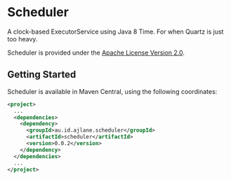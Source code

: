 # Scheduler
A clock-based ExecutorService using Java 8 Time. For when Quartz is just too heavy.

Scheduler is provided under the [Apache License Version 2.0](https://www.apache.org/licenses/LICENSE-2.0).

## Getting Started

Scheduler is available in Maven Central, using the following coordinates:
```xml
<project>
  ...
  <dependencies>
    <dependency>
      <groupId>au.id.ajlane.scheduler</groupId>
      <artifactId>scheduler</artifactId>
      <version>0.0.2</version>
    </dependency>
  </dependencies>
  ...
</project>
```
